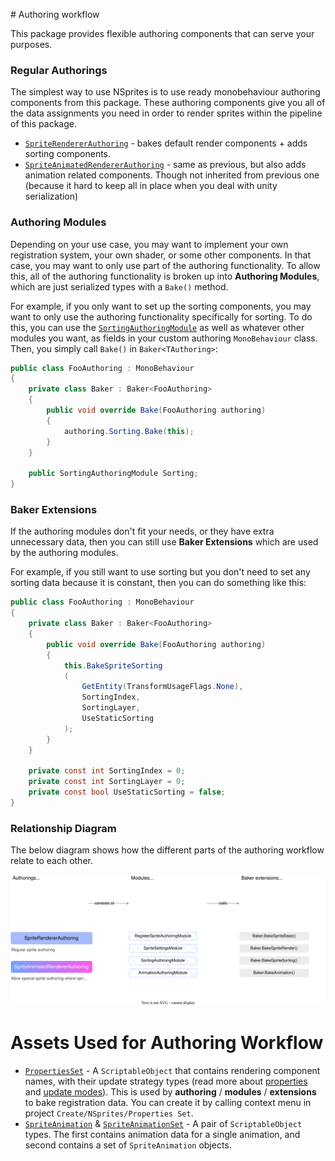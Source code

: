﻿﻿# Authoring workflow

This package provides flexible authoring components that can serve your purposes.

### Regular Authorings

The simplest way to use NSprites is to use ready monobehaviour authoring components from this package.
These authoring components give you all of the data assignments you need in order to render sprites within the pipeline of this package.

- [`SpriteRendererAuthoring`](../Base/Authoring/SpriteRendererAuthoring.cs) - bakes default render components + adds sorting components.
- [`SpriteAnimatedRendererAuthoring`](../Animation/Authoring/SpriteAnimatedRendererAuthoring.cs) - same as previous, but also adds animation related components. Though not inherited from previous one (because it hard to keep all in place when you deal with unity serialization)

### Authoring Modules

Depending on your use case, you may want to implement your own registration system, your own shader, or some other components.
In that case, you may want to only use part of the authoring functionality.
To allow this, all of the authoring functionality is broken up into **Authoring Modules**, which are just serialized types with a `Bake()` method.

For example, if you only want to set up the sorting components, you may want to only use the authoring functionality specifically for sorting.
To do this, you can use the [`SortingAuthoringModule`](/Sorting/Authoring/Modules/SortingAuthoringModule.cs)
as well as whatever other modules you want, as fields in your custom authoring `MonoBehaviour` class. Then, you simply call `Bake()` in `Baker<TAuthoring>`:

```csharp
public class FooAuthoring : MonoBehaviour
{
    private class Baker : Baker<FooAuthoring>
    {
        public void override Bake(FooAuthoring authoring)
        {
            authoring.Sorting.Bake(this);
        }
    }

    public SortingAuthoringModule Sorting;
}
```

### Baker Extensions

If the authoring modules don't fit your needs, or they have extra unnecessary data, then you can
still use **Baker Extensions** which are used by the authoring modules.

For example, if you still want to use sorting but you don't need to set any sorting data because it is constant, then you can do something like this:

```csharp
public class FooAuthoring : MonoBehaviour
{
    private class Baker : Baker<FooAuthoring>
    {
        public void override Bake(FooAuthoring authoring)
        {
            this.BakeSpriteSorting
            (
                GetEntity(TransformUsageFlags.None),
                SortingIndex,
                SortingLayer,
                UseStaticSorting
            );
        }
    }

    private const int SortingIndex = 0;
    private const int SortingLayer = 0;
    private const bool UseStaticSorting = false;
}
```

### Relationship Diagram

The below diagram shows how the different parts of the authoring workflow relate to each other.

<img src="NSprites-Foundation-Authoring.drawio.svg" width="800"/>

# Assets Used for Authoring Workflow

- [`PropertiesSet`](/Base/Data/PropertiesSet.cs) - A `ScriptableObject` that contains rendering component names, with their update strategy types (read more about [properties](https://github.com/Antoshidza/NSprites/wiki/Register-components-as-properties) and [update modes](https://github.com/Antoshidza/NSprites/wiki/Property-update-modes)).
  This is used by **authoring** / **modules** / **extensions** to bake registration data. You can create it by calling context menu in project `Create/NSprites/Properties Set`.
- [`SpriteAnimation`](/Animation/Data/SpriteAnimation.cs) & [`SpriteAnimationSet`](/Animation/Data/SpriteAnimationSet.cs) - A pair of `ScriptableObject` types. The first contains animation data for a single animation, and second contains a set of `SpriteAnimation` objects.
